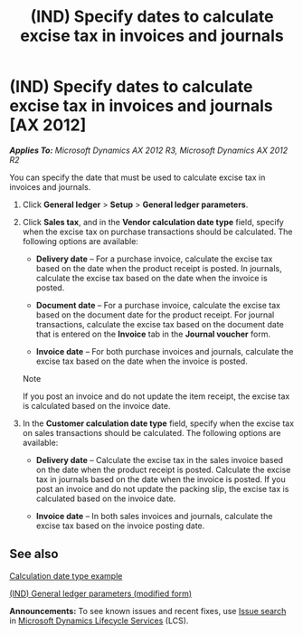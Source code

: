 ﻿---
title: (IND) Specify dates to calculate excise tax in invoices and journals
TOCTitle: (IND) Specify dates to calculate excise tax in invoices and journals
ms:assetid: 8e46cf53-d4b3-4dd9-b5d7-c6cd639d8a30
ms:mtpsurl: https://technet.microsoft.com/en-us/library/JJ678045(v=AX.60)
ms:contentKeyID: 49386006
ms.date: 04/18/2014
mtps_version: v=AX.60
---

# (IND) Specify dates to calculate excise tax in invoices and journals [AX 2012]


_**Applies To:** Microsoft Dynamics AX 2012 R3, Microsoft Dynamics AX 2012 R2_

You can specify the date that must be used to calculate excise tax in invoices and journals.

1.  Click **General ledger** \> **Setup** \> **General ledger parameters**.

2.  Click **Sales tax**, and in the **Vendor calculation date type** field, specify when the excise tax on purchase transactions should be calculated. The following options are available:
    
      - **Delivery date** – For a purchase invoice, calculate the excise tax based on the date when the product receipt is posted. In journals, calculate the excise tax based on the date when the invoice is posted.
    
      - **Document date** – For a purchase invoice, calculate the excise tax based on the document date for the product receipt. For journal transactions, calculate the excise tax based on the document date that is entered on the **Invoice** tab in the **Journal voucher** form.
    
      - **Invoice date** – For both purchase invoices and journals, calculate the excise tax based on the date when the invoice is posted.
    

    > [!NOTE]
    > <P>If you post an invoice and do not update the item receipt, the excise tax is calculated based on the invoice date.</P>



3.  In the **Customer calculation date type** field, specify when the excise tax on sales transactions should be calculated. The following options are available:
    
      - **Delivery date** – Calculate the excise tax in the sales invoice based on the date when the product receipt is posted. Calculate the excise tax in journals based on the date when the invoice is posted. If you post an invoice and do not update the packing slip, the excise tax is calculated based on the invoice date.
    
      - **Invoice date** – In both sales invoices and journals, calculate the excise tax based on the invoice posting date.

## See also

[Calculation date type example](https://technet.microsoft.com/en-us/library/aa556805\(v=ax.60\))

[(IND) General ledger parameters (modified form)](https://technet.microsoft.com/en-us/library/jj677901\(v=ax.60\))

  
**Announcements:** To see known issues and recent fixes, use [Issue search](http://go.microsoft.com/fwlink/?linkid=389258) in [Microsoft Dynamics Lifecycle Services](http://go.microsoft.com/fwlink/?linkid=306505) (LCS).

